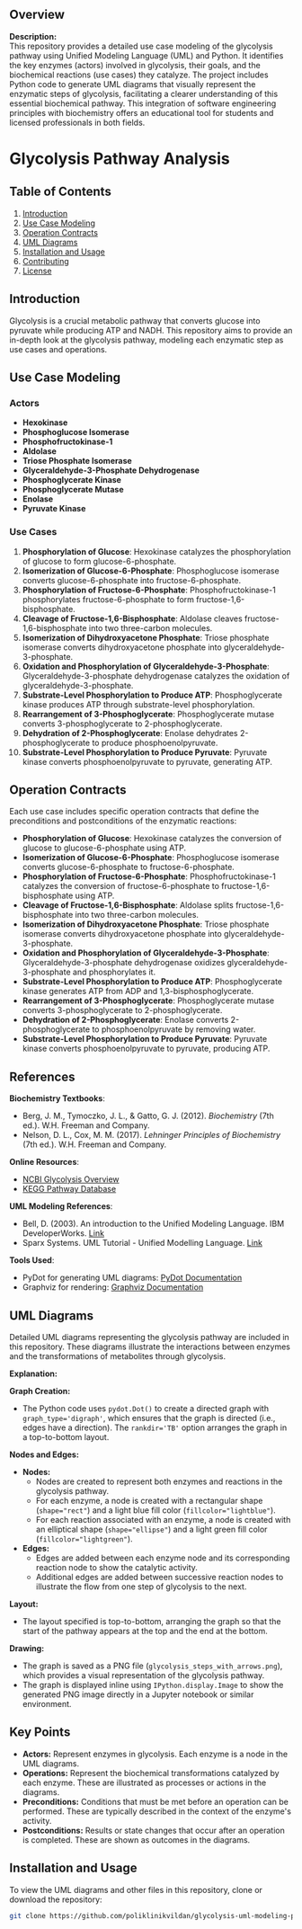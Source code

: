 ## Overview

**Description:**  
This repository provides a detailed use case modeling of the glycolysis pathway using Unified Modeling Language (UML) and Python. It identifies the key enzymes (actors) involved in glycolysis, their goals, and the biochemical reactions (use cases) they catalyze. The project includes Python code to generate UML diagrams that visually represent the enzymatic steps of glycolysis, facilitating a clearer understanding of this essential biochemical pathway. This integration of software engineering principles with biochemistry offers an educational tool for students and licensed professionals in both fields.

# Glycolysis Pathway Analysis

## Table of Contents

1. [Introduction](#introduction)
2. [Use Case Modeling](#use-case-modeling)
3. [Operation Contracts](#operation-contracts)
4. [UML Diagrams](#uml-diagrams)
5. [Installation and Usage](#installation-and-usage)
6. [Contributing](#contributing)
7. [License](#license)

## Introduction

Glycolysis is a crucial metabolic pathway that converts glucose into pyruvate while producing ATP and NADH. This repository aims to provide an in-depth look at the glycolysis pathway, modeling each enzymatic step as use cases and operations.

## Use Case Modeling

### Actors

- **Hexokinase**
- **Phosphoglucose Isomerase**
- **Phosphofructokinase-1**
- **Aldolase**
- **Triose Phosphate Isomerase**
- **Glyceraldehyde-3-Phosphate Dehydrogenase**
- **Phosphoglycerate Kinase**
- **Phosphoglycerate Mutase**
- **Enolase**
- **Pyruvate Kinase**

### Use Cases

1. **Phosphorylation of Glucose**: Hexokinase catalyzes the phosphorylation of glucose to form glucose-6-phosphate.
2. **Isomerization of Glucose-6-Phosphate**: Phosphoglucose isomerase converts glucose-6-phosphate into fructose-6-phosphate.
3. **Phosphorylation of Fructose-6-Phosphate**: Phosphofructokinase-1 phosphorylates fructose-6-phosphate to form fructose-1,6-bisphosphate.
4. **Cleavage of Fructose-1,6-Bisphosphate**: Aldolase cleaves fructose-1,6-bisphosphate into two three-carbon molecules.
5. **Isomerization of Dihydroxyacetone Phosphate**: Triose phosphate isomerase converts dihydroxyacetone phosphate into glyceraldehyde-3-phosphate.
6. **Oxidation and Phosphorylation of Glyceraldehyde-3-Phosphate**: Glyceraldehyde-3-phosphate dehydrogenase catalyzes the oxidation of glyceraldehyde-3-phosphate.
7. **Substrate-Level Phosphorylation to Produce ATP**: Phosphoglycerate kinase produces ATP through substrate-level phosphorylation.
8. **Rearrangement of 3-Phosphoglycerate**: Phosphoglycerate mutase converts 3-phosphoglycerate to 2-phosphoglycerate.
9. **Dehydration of 2-Phosphoglycerate**: Enolase dehydrates 2-phosphoglycerate to produce phosphoenolpyruvate.
10. **Substrate-Level Phosphorylation to Produce Pyruvate**: Pyruvate kinase converts phosphoenolpyruvate to pyruvate, generating ATP.

## Operation Contracts

Each use case includes specific operation contracts that define the preconditions and postconditions of the enzymatic reactions:

- **Phosphorylation of Glucose**: Hexokinase catalyzes the conversion of glucose to glucose-6-phosphate using ATP.
- **Isomerization of Glucose-6-Phosphate**: Phosphoglucose isomerase converts glucose-6-phosphate to fructose-6-phosphate.
- **Phosphorylation of Fructose-6-Phosphate**: Phosphofructokinase-1 catalyzes the conversion of fructose-6-phosphate to fructose-1,6-bisphosphate using ATP.
- **Cleavage of Fructose-1,6-Bisphosphate**: Aldolase splits fructose-1,6-bisphosphate into two three-carbon molecules.
- **Isomerization of Dihydroxyacetone Phosphate**: Triose phosphate isomerase converts dihydroxyacetone phosphate into glyceraldehyde-3-phosphate.
- **Oxidation and Phosphorylation of Glyceraldehyde-3-Phosphate**: Glyceraldehyde-3-phosphate dehydrogenase oxidizes glyceraldehyde-3-phosphate and phosphorylates it.
- **Substrate-Level Phosphorylation to Produce ATP**: Phosphoglycerate kinase generates ATP from ADP and 1,3-bisphosphoglycerate.
- **Rearrangement of 3-Phosphoglycerate**: Phosphoglycerate mutase converts 3-phosphoglycerate to 2-phosphoglycerate.
- **Dehydration of 2-Phosphoglycerate**: Enolase converts 2-phosphoglycerate to phosphoenolpyruvate by removing water.
- **Substrate-Level Phosphorylation to Produce Pyruvate**: Pyruvate kinase converts phosphoenolpyruvate to pyruvate, producing ATP.

## References

**Biochemistry Textbooks**:
- Berg, J. M., Tymoczko, J. L., & Gatto, G. J. (2012). *Biochemistry* (7th ed.). W.H. Freeman and Company.
- Nelson, D. L., Cox, M. M. (2017). *Lehninger Principles of Biochemistry* (7th ed.). W.H. Freeman and Company.

**Online Resources**:
- [NCBI Glycolysis Overview](https://www.ncbi.nlm.nih.gov/books/NBK2264/)
- [KEGG Pathway Database](https://www.genome.jp/kegg/pathway.html)

**UML Modeling References**:
- Bell, D. (2003). An introduction to the Unified Modeling Language. IBM DeveloperWorks. [Link](https://www.ibm.com/developerworks/rational/library/content/RationalEdge/jul2003/edge2/)
- Sparx Systems. UML Tutorial - Unified Modelling Language. [Link](https://www.sparxsystems.com/resources/uml2/index.html)

**Tools Used**:
- PyDot for generating UML diagrams: [PyDot Documentation](https://github.com/pydot/pydot)
- Graphviz for rendering: [Graphviz Documentation](https://graphviz.gitlab.io/documentation/)

## UML Diagrams

Detailed UML diagrams representing the glycolysis pathway are included in this repository. These diagrams illustrate the interactions between enzymes and the transformations of metabolites through glycolysis.

**Explanation:**

**Graph Creation:**

- The Python code uses `pydot.Dot()` to create a directed graph with `graph_type='digraph'`, which ensures that the graph is directed (i.e., edges have a direction). The `rankdir='TB'` option arranges the graph in a top-to-bottom layout.

**Nodes and Edges:**

- **Nodes:**
  - Nodes are created to represent both enzymes and reactions in the glycolysis pathway.
  - For each enzyme, a node is created with a rectangular shape (`shape="rect"`) and a light blue fill color (`fillcolor="lightblue"`).
  - For each reaction associated with an enzyme, a node is created with an elliptical shape (`shape="ellipse"`) and a light green fill color (`fillcolor="lightgreen"`).
- **Edges:**
  - Edges are added between each enzyme node and its corresponding reaction node to show the catalytic activity.
  - Additional edges are added between successive reaction nodes to illustrate the flow from one step of glycolysis to the next.

**Layout:**

- The layout specified is top-to-bottom, arranging the graph so that the start of the pathway appears at the top and the end at the bottom.

**Drawing:**

- The graph is saved as a PNG file (`glycolysis_steps_with_arrows.png`), which provides a visual representation of the glycolysis pathway.
- The graph is displayed inline using `IPython.display.Image` to show the generated PNG image directly in a Jupyter notebook or similar environment.

## Key Points

- **Actors:** Represent enzymes in glycolysis. Each enzyme is a node in the UML diagrams.
- **Operations:** Represent the biochemical transformations catalyzed by each enzyme. These are illustrated as processes or actions in the diagrams.
- **Preconditions:** Conditions that must be met before an operation can be performed. These are typically described in the context of the enzyme's activity.
- **Postconditions:** Results or state changes that occur after an operation is completed. These are shown as outcomes in the diagrams.

## Installation and Usage

To view the UML diagrams and other files in this repository, clone or download the repository:

```bash
git clone https://github.com/poliklinikvildan/glycolysis-uml-modeling-python.git
